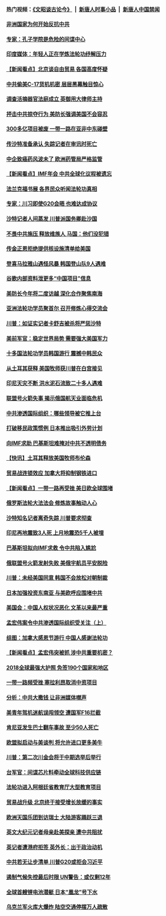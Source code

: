 #### 热门视频：[《文昭谈古论今》](https://github.com/gfw-breaker/wenzhao/blob/master/README.md?t=10170334) &nbsp;|&nbsp; [新唐人时事小品](https://github.com/gfw-breaker/ntdtv-comedy/blob/master/README.md?t=10170334) &nbsp;|&nbsp; [新唐人中国禁闻](https://github.com/gfw-breaker/ntdtv-news/blob/master/README.md?t=10170334)

#### [非洲国家为何开始反抗中共](../pages/nsc418/n10788253.md?t=10170334) 

#### [专家：孔子学院是危险的间谍中心](../pages/nsc418/n10746252.md?t=10170334) 

#### [印度媒体：年轻人正在学炼法轮功纾解压力](../pages/nsc418/n10787667.md?t=10170334) 

#### [【新闻看点】北京谈自由贸易 各国高度怀疑](../pages/nsc418/n10787737.md?t=10170334) 

#### [中共偷美C-17货机机密 层层黑幕触目惊心](../pages/nsc418/n10787673.md?t=10170334) 

#### [调查活摘器官法庭成立 英御用大律师主持](../pages/nsc418/n10787477.md?t=10170334) 

#### [抨击中共掠夺行为 美防长强调美国不会容忍](../pages/nsc418/n10787167.md?t=10170334) 

#### [300多亿项目被废 一带一路在亚非中东碰壁](../pages/nsc418/n10787144.md?t=10170334) 

#### [传沙特准备承认 失踪记者在审讯时死亡](../pages/nsc418/n10786900.md?t=10170334) 

#### [中企致癌药风波未了 欧洲药管局严格监管](../pages/nsc418/n10785912.md?t=10170334) 

#### [【新闻看点】IMF年会 中共全球化议程被遗忘](../pages/nsc418/n10785214.md?t=10170334) 

#### [法兰克福书展 各界民众听闻法轮功真相](../pages/nsc418/n10782900.md?t=10170334) 

#### [专家：川习即使G20会晤 也难达成协议](../pages/nsc418/n10785213.md?t=10170334) 

#### [沙特记者人间蒸发 川普派国务卿赴沙国](../pages/nsc418/n10785192.md?t=10170334) 

#### [不畏中共施压 释放维族人 马国：他们没犯错](../pages/nsc418/n10784464.md?t=10170334) 

#### [传金正恩拒绝提供核设施清单给美国](../pages/nsc418/n10784510.md?t=10170334) 

#### [登喜马拉雅山遇怪风暴 韩国登山队9人遇难](../pages/nsc418/n10784286.md?t=10170334) 

#### [谷歌内部资料泄更多“中国项目”信息](../pages/nsc418/n10783142.md?t=10170334) 

#### [美防长今年将二度访越 深化合作聚焦南海](../pages/nsc418/n10783067.md?t=10170334) 

#### [亚洲法轮功学员聚首尔 召开修炼心得交流会](../pages/nsc418/n10780294.md?t=10170334) 

#### [川普：如证实记者卡舒吉被杀将严惩沙特](../pages/nsc418/n10782611.md?t=10170334) 

#### [美前军官：稳定世界局势 需要强大美国军力](../pages/nsc418/n10781975.md?t=10170334) 

#### [十多国法轮功学员韩国游行 震撼中韩民众](../pages/nsc418/n10781244.md?t=10170334) 

#### [从土耳其获释 美国牧师获川普在白宫接见](../pages/nsc418/n10781786.md?t=10170334) 

#### [印尼天灾不断 洪水泥石流致二十多人遇难](../pages/nsc418/n10781733.md?t=10170334) 

#### [联盟号火箭失事 揭示俄国航天业面临危机](../pages/nsc418/n10781049.md?t=10170334) 

#### [中共渗透国际组织：哪些领导被它推上台](../pages/nsc418/n10780076.md?t=10170334) 

#### [打破移民政策惯例 日本推出吸引外劳计划](../pages/nsc418/n10780027.md?t=10170334) 

#### [向IMF求助 巴基斯坦难掩对中共不透明债务](../pages/nsc418/n10779334.md?t=10170334) 

#### [【快讯】土耳其释放美国牧师布伦森](../pages/nsc418/n10779530.md?t=10170334) 

#### [贸易战连锁效应 加拿大将抑制钢铁进口](../pages/nsc418/n10778999.md?t=10170334) 

#### [【新闻看点】一带一路再受挫 美日欧全球围堵](../pages/nsc418/n10777284.md?t=10170334) 

#### [俄罗斯法轮大法法会 修炼故事触动人心](../pages/nsc418/n10777123.md?t=10170334) 

#### [沙特知名记者离奇失踪 川普要求彻查](../pages/nsc418/n10777290.md?t=10170334) 

#### [印尼再地震致3人死 上月地震恐5千人被埋](../pages/nsc418/n10776842.md?t=10170334) 

#### [巴基斯坦拟向IMF求救 令中共陷入尴尬](../pages/nsc418/n10775275.md?t=10170334) 

#### [俄联盟号火箭发射失败 美俄宇航员平安脱险](../pages/nsc418/n10776805.md?t=10170334) 

#### [川普：未经美国同意 韩国不会放松对朝制裁](../pages/nsc418/n10776516.md?t=10170334) 

#### [日本加强投资东南亚 与美欧呼应围堵中共](../pages/nsc418/n10776420.md?t=10170334) 

#### [美国会：中国人权状况恶化 文革以来最严重](../pages/nsc418/n10775405.md?t=10170334) 

#### [孟宏伟案令中共渗透国际组织受关注（上）](../pages/nsc418/n10773407.md?t=10170334) 

#### [组图：加拿大感恩节游行 中国人感谢法轮功](../pages/nsc418/n10774602.md?t=10170334) 

#### [【新闻看点】孟宏伟突被抓 涉中共重要机密？](../pages/nsc418/n10774768.md?t=10170334) 

#### [2018全球最强大护照 免签190个国家和地区](../pages/nsc418/n10774785.md?t=10170334) 

#### [一带一路频受挫 塞拉利昂取消中资项目](../pages/nsc418/n10774667.md?t=10170334) 

#### [分析：中共大撒钱 让非洲媒体噤声](../pages/nsc418/n10772349.md?t=10170334) 

#### [美青年驾机迷航误闯领空 遭国军F16拦截](../pages/nsc418/n10774153.md?t=10170334) 

#### [肯尼亚发生巴士翻车事故 至少50人死亡](../pages/nsc418/n10774150.md?t=10170334) 

#### [欧盟拟启动与美谈判 将允许进口更多美牛](../pages/nsc418/n10773644.md?t=10170334) 

#### [川普：第二次川金会将于中期选举后举行](../pages/nsc418/n10773708.md?t=10170334) 

#### [台军官：间谍芯片料牵动全球科技供应链](../pages/nsc418/n10772822.md?t=10170334) 

#### [法轮功进入阿根廷省教育厅大型教育项目](../pages/nsc418/n10772186.md?t=10170334) 

#### [贸易战升级 北京终于接受增长放缓的事实](../pages/nsc418/n10772868.md?t=10170334) 

#### [欧洲天国乐团到访瑞士 大陆游客踊跃三退](../pages/nsc418/n10772672.md?t=10170334) 

#### [英文大纪元记者母亲赴美探亲 遭中共阻扰](../pages/nsc418/n10772575.md?t=10170334) 

#### [英记者遭港府拒签 英外长：出于政治动机](../pages/nsc418/n10772603.md?t=10170334) 

#### [中共若无让步清单 川普G20或拒会习近平](../pages/nsc418/n10771813.md?t=10170334) 

#### [遏制气候失控最后时限 UN警告：或仅剩12年](../pages/nsc418/n10771411.md?t=10170334) 

#### [全球首艘锂电池潜艇 日本“凰龙”号下水](../pages/nsc418/n10771671.md?t=10170334) 

#### [乌克兰军火库大爆炸 陆空交通停摆万人疏散](../pages/nsc418/n10771658.md?t=10170334) 

